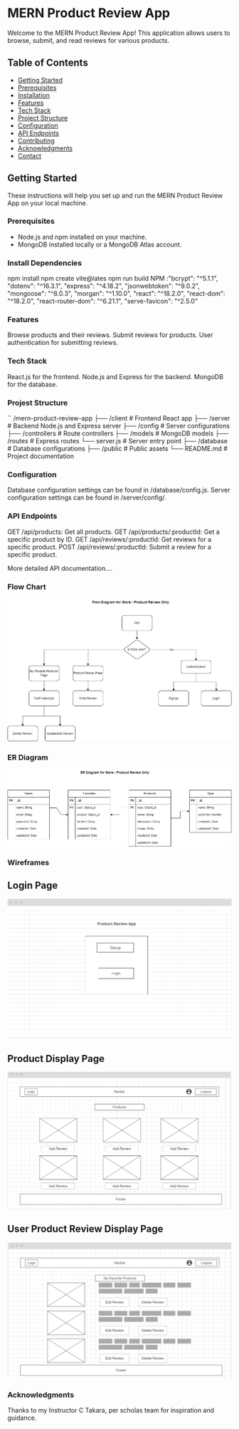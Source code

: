 # MERN Product Review App

Welcome to the MERN Product Review App! This application allows users to browse, submit, and read reviews for various products.

## Table of Contents

- [Getting Started](#getting-started)
- [Prerequisites](#prerequisites)
- [Installation](#installation)
- [Features](#features)
- [Tech Stack](#tech-stack)
- [Project Structure](#project-structure)
- [Configuration](#configuration)
- [API Endpoints](#api-endpoints)
- [Contributing](#contributing)
- [Acknowledgments](#acknowledgments)
- [Contact](#contact)

## Getting Started

These instructions will help you set up and run the MERN Product Review App on your local machine.

### Prerequisites

- Node.js and npm installed on your machine.
- MongoDB installed locally or a MongoDB Atlas account.

### Install Dependencies

npm install
npm create vite@lates
npm run build
NPM :"bcrypt": "^5.1.1",
    "dotenv": "^16.3.1",
    "express": "^4.18.2",
    "jsonwebtoken": "^9.0.2",
    "mongoose": "^8.0.3",
    "morgan": "^1.10.0",
    "react": "^18.2.0",
    "react-dom": "^18.2.0",
    "react-router-dom": "^6.21.1",
    "serve-favicon": "^2.5.0"

### Features
Browse products and their reviews.
Submit reviews for products.
User authentication for submitting reviews.


### Tech Stack
React.js for the frontend.
Node.js and Express for the backend.
MongoDB for the database.

### Projest Structure
``
/mern-product-review-app
  ├── /client          # Frontend React app
  ├── /server          # Backend Node.js and Express server
      ├── /config      # Server configurations
      ├── /controllers # Route controllers
      ├── /models      # MongoDB models
      ├── /routes      # Express routes
      └── server.js    # Server entry point
  ├── /database        # Database configurations
  ├── /public          # Public assets
  └── README.md        # Project documentation


### Configuration 
Database configuration settings can be found in /database/config.js.
Server configuration settings can be found in /server/config/.

### API Endpoints

GET /api/products: Get all products.
GET /api/products/:productId: Get a specific product by ID.
GET /api/reviews/:productId: Get reviews for a specific product.
POST /api/reviews/:productId: Submit a review for a specific product.

More detailed API documentation....

### Flow Chart

![Product Review - Flow Chart](specs/flowchart-prod-review.jpg)

### ER Diagram

![Product Review - ER Diagram](specs/er-prod-review.jpg)

### Wireframes

## Login Page

![Product Review - Wireframes](specs/wireframe-001.png)

## Product Display Page

![Product Review - Wireframes](specs/wireframe-002.png)

## User Product Review Display Page

![Product Review - Wireframes](specs/wireframe-003.png)

### Acknowledgments
Thanks to my Instructor C Takara, per scholas team for inspiration and guidance.